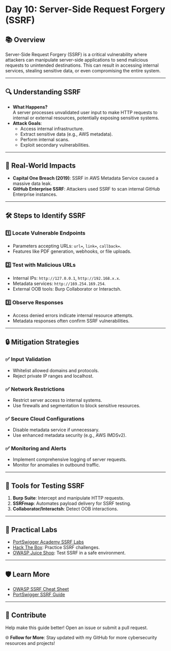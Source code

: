 # Day 10: Server-Side Request Forgery (SSRF)

## 📚 Overview
Server-Side Request Forgery (SSRF) is a critical vulnerability where attackers can manipulate server-side applications to send malicious requests to unintended destinations. This can result in accessing internal services, stealing sensitive data, or even compromising the entire system.

---

## 🔍 Understanding SSRF
- **What Happens?**  
  A server processes unvalidated user input to make HTTP requests to internal or external resources, potentially exposing sensitive systems.  
- **Attack Goals**:  
  - Access internal infrastructure.  
  - Extract sensitive data (e.g., AWS metadata).  
  - Perform internal scans.  
  - Exploit secondary vulnerabilities.  

---

## 🚩 Real-World Impacts
- **Capital One Breach (2019)**: SSRF in AWS Metadata Service caused a massive data leak.  
- **GitHub Enterprise SSRF**: Attackers used SSRF to scan internal GitHub Enterprise instances.  

---

## 🛠️ Steps to Identify SSRF
### 1️⃣ Locate Vulnerable Endpoints  
- Parameters accepting URLs: `url=`, `link=`, `callback=`.
- Features like PDF generation, webhooks, or file uploads.

### 2️⃣ Test with Malicious URLs  
- Internal IPs: `http://127.0.0.1`, `http://192.168.x.x`.  
- Metadata services: `http://169.254.169.254`.  
- External OOB tools: Burp Collaborator or Interactsh.  

### 3️⃣ Observe Responses  
- Access denied errors indicate internal resource attempts.  
- Metadata responses often confirm SSRF vulnerabilities.

---

## 🔒 Mitigation Strategies
### ✅ Input Validation  
- Whitelist allowed domains and protocols.  
- Reject private IP ranges and localhost.

### ✅ Network Restrictions  
- Restrict server access to internal systems.  
- Use firewalls and segmentation to block sensitive resources.

### ✅ Secure Cloud Configurations  
- Disable metadata service if unnecessary.  
- Use enhanced metadata security (e.g., AWS IMDSv2).

### ✅ Monitoring and Alerts  
- Implement comprehensive logging of server requests.  
- Monitor for anomalies in outbound traffic.

---

## 🧰 Tools for Testing SSRF
1. **Burp Suite**: Intercept and manipulate HTTP requests.  
2. **SSRFmap**: Automates payload delivery for SSRF testing.  
3. **Collaborator/Interactsh**: Detect OOB interactions.  

---

## 🌟 Practical Labs
- [PortSwigger Academy SSRF Labs](https://portswigger.net/web-security/ssrf)  
- [Hack The Box](https://www.hackthebox.com): Practice SSRF challenges.  
- [OWASP Juice Shop](https://owasp.org/www-project-juice-shop/): Test SSRF in a safe environment.

---

## 🛡️ Learn More
- [OWASP SSRF Cheat Sheet](https://cheatsheetseries.owasp.org/cheatsheets/Server_Side_Request_Forgery_Prevention_Cheat_Sheet.html)  
- [PortSwigger SSRF Guide](https://portswigger.net/web-security/ssrf)  

---

## 🤝 Contribute
Help make this guide better! Open an issue or submit a pull request.  

🌐 **Follow for More**: Stay updated with my GitHub for more cybersecurity resources and projects!  
```
